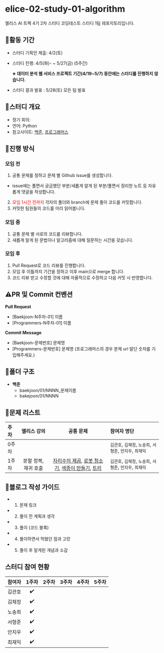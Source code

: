 # elice-02-study-01-algorithm
엘리스 AI 트랙 4기 2차 스터디 코딩테스트 스터디 1팀 레포지토리입니다.

## 🔶활동 기간
- 스터디 기획안 제출: 4/2(토)
- 스터디 진행: 4/5(화)- ~ 5/27(금) (5주간)
  
  **※ 데이터 분석 웹 서비스 프로젝트 기간(4/19~5/7) 동안에는 스터디를 진행하지 않습니다.**  

- 스터디 결과 발표 : 5/28(토) 모든 팀 발표

## 🔶스터디 개요
- 정기 회의:
- 언어: Python
- 참고사이트: [백준](https://www.acmicpc.net/), [프로그래머스](https://programmers.co.kr/)


## 🔶진행 방식

### 모임 전
1. 공통 문제를 정하고 문제 별 Github issue를 생성합니다.
  - issue에는 풀면서 궁금했던 부분/새롭게 알게 된 부분/풀면서 정리한 노트 등 자유롭게 댓글을 작성합니다. 
2. <span style="color:red">모임 1시간 전까지</span> 각자의 폴더와 branch에 문제 풀이 코드를 커밋합니다.
3. 커밋한 팀원들의 코드를 미리 읽어봅니다.

### 모임 중
1. 공통 문제 별 서로의 코드를 리뷰합니다.
2. 새롭게 알게 된 문법이나 알고리즘에 대해 질문하는 시간을 갖습니다.

### 모임 후 
1. Pull Request로 코드 리뷰를 진행합니다.
2. 모임 후 이틀까지 기간을 정하고 이후 main으로 merge 합니다.
3. 코드 리뷰 받고 수정할 것에 대해 자율적으로 수정하고 다음 커밋 시 반영합니다.

## ⚠️PR 및 Commit 컨벤션
**Pull Request**
- [Baekjoon-N주차-01] 이름
- [Programmers-N주차-01] 이름

**Commit Message**
- [Baekjoon-문제번호] 문제명
- [Programmers-문제번호] 문제명
(프로그래머스의 경우 문제 url 말단 숫자를 기입해주세요.)

## 📂폴더 구조
- **백준**
  - baekjoon/01/NNNN_문제이름
  - bakejoon/01/NNNN


## 📑문제 리스트
| 주차 | 엘리스 강의 | 공통 문제 | 참여자 명단 |
|:------|:--------:|:-----------:|:------------|
|0주차|||`김관호`, `김채정`, `노송희`, `서형준`, `안지우`, `최재익`|
|1주차| 분할 정복, 재귀 호출 |[자리수의 제곱](https://www.acmicpc.net/problem/4881), [로봇 청소기](https://www.acmicpc.net/problem/14503), [색종이 만들기](https://www.acmicpc.net/problem/2630), [트리](https://www.acmicpc.net/problem/4256) |`김관호`, `김채정`, `노송희`, `서형준`, `안지우`, `최재익`|

## 🦮블로그 작성 가이드
- 1. 문제 링크
- 2. 풀이 전 계획과 생각
- 3. 풀이 (코드 블록)
- 4. 풀이하면서 막혔던 점과 고민
- 5. 풀이 후 알게된 개념과 소감

## 스터디 참여 현황
| 참여자 | 1주차 | 2주차 | 3주차 | 4주차 | 5주차 |
|:------|:-----:|:-----:|:-----:|:-----:|:------:|
|김관호| ✔️ |||||
|김채정| ✔️ |||||
|노송희| ✔️ |||||
|서형준| ✔️ |||||
|안지우| ✔️ |||||
|최재익| ✔️ |||||
